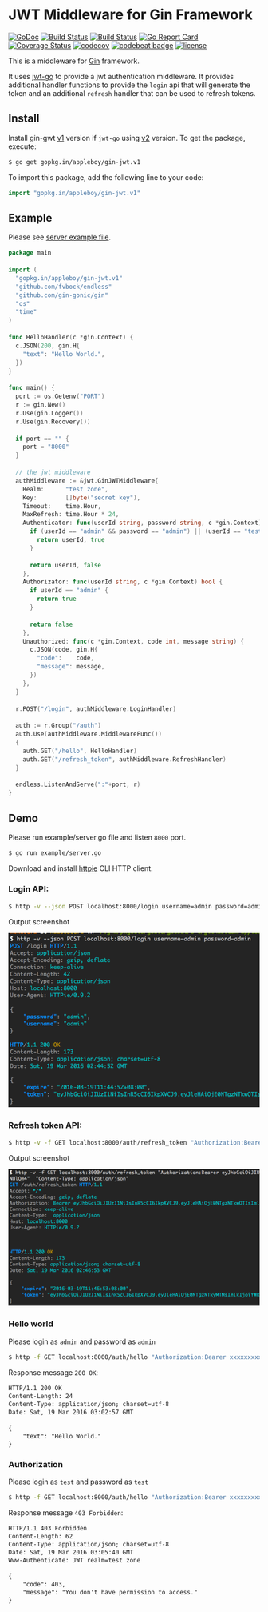 # JWT Middleware for Gin Framework

[![GoDoc](https://godoc.org/github.com/appleboy/gin-jwt?status.svg)](https://godoc.org/github.com/appleboy/gin-jwt) [![Build Status](https://travis-ci.org/appleboy/gin-jwt.svg?branch=master)](https://travis-ci.org/appleboy/gin-jwt) [![Build Status](https://drone.io/github.com/appleboy/gin-jwt/status.png)](https://drone.io/github.com/appleboy/gin-jwt/latest) [![Go Report Card](https://goreportcard.com/badge/github.com/appleboy/gin-jwt)](https://goreportcard.com/report/github.com/appleboy/gin-jwt) [![Coverage Status](https://coveralls.io/repos/github/appleboy/gin-jwt/badge.svg?branch=master)](https://coveralls.io/github/appleboy/gin-jwt?branch=master) [![codecov](https://codecov.io/gh/appleboy/gin-jwt/branch/master/graph/badge.svg)](https://codecov.io/gh/appleboy/gin-jwt) [![codebeat badge](https://codebeat.co/badges/c4015f07-df23-4c7c-95ba-9193a12e14b1)](https://codebeat.co/projects/github-com-appleboy-gin-jwt) [![license](http://img.shields.io/badge/license-MIT-red.svg?style=flat)](https://raw.githubusercontent.com/appleboy/gin-jwt/master/LICENSE)

This is a middleware for [Gin](https://github.com/gin-gonic/gin) framework.

It uses [jwt-go](https://github.com/dgrijalva/jwt-go) to provide a jwt authentication middleware. It provides additional handler functions to provide the `login` api that will generate the token and an additional `refresh` handler that can be used to refresh tokens.

## Install

Install gin-gwt [v1](http://gopkg.in/appleboy/gin-jwt.v1) version if `jwt-go` using [v2](http://gopkg.in/dgrijalva/jwt-go.v2) version. To get the package, execute:

```bash
$ go get gopkg.in/appleboy/gin-jwt.v1
```

To import this package, add the following line to your code:

```go
import "gopkg.in/appleboy/gin-jwt.v1"
```

## Example

Please see [server example file](example/server.go).

```go
package main

import (
  "gopkg.in/appleboy/gin-jwt.v1"
  "github.com/fvbock/endless"
  "github.com/gin-gonic/gin"
  "os"
  "time"
)

func HelloHandler(c *gin.Context) {
  c.JSON(200, gin.H{
    "text": "Hello World.",
  })
}

func main() {
  port := os.Getenv("PORT")
  r := gin.New()
  r.Use(gin.Logger())
  r.Use(gin.Recovery())

  if port == "" {
    port = "8000"
  }

  // the jwt middleware
  authMiddleware := &jwt.GinJWTMiddleware{
    Realm:      "test zone",
    Key:        []byte("secret key"),
    Timeout:    time.Hour,
    MaxRefresh: time.Hour * 24,
    Authenticator: func(userId string, password string, c *gin.Context) (string, bool) {
      if (userId == "admin" && password == "admin") || (userId == "test" && password == "test") {
        return userId, true
      }

      return userId, false
    },
    Authorizator: func(userId string, c *gin.Context) bool {
      if userId == "admin" {
        return true
      }

      return false
    },
    Unauthorized: func(c *gin.Context, code int, message string) {
      c.JSON(code, gin.H{
        "code":    code,
        "message": message,
      })
    },
  }

  r.POST("/login", authMiddleware.LoginHandler)

  auth := r.Group("/auth")
  auth.Use(authMiddleware.MiddlewareFunc())
  {
    auth.GET("/hello", HelloHandler)
    auth.GET("/refresh_token", authMiddleware.RefreshHandler)
  }

  endless.ListenAndServe(":"+port, r)
}
```

## Demo

Please run example/server.go file and listen `8000` port.

```bash
$ go run example/server.go
```

Download and install [httpie](https://github.com/jkbrzt/httpie) CLI HTTP client.

### Login API:

```bash
$ http -v --json POST localhost:8000/login username=admin password=admin
```

Output screenshot

![api screenshot](screenshot/login.png)

### Refresh token API:

```bash
$ http -v -f GET localhost:8000/auth/refresh_token "Authorization:Bearer xxxxxxxxx"  "Content-Type: application/json"
```

Output screenshot

![api screenshot](screenshot/refresh_token.png)

### Hello world

Please login as `admin` and password as `admin`

```bash
$ http -f GET localhost:8000/auth/hello "Authorization:Bearer xxxxxxxxx"  "Content-Type: application/json"
```

Response message `200 OK`:

```
HTTP/1.1 200 OK
Content-Length: 24
Content-Type: application/json; charset=utf-8
Date: Sat, 19 Mar 2016 03:02:57 GMT

{
    "text": "Hello World."
}
```

### Authorization

Please login as `test` and password as `test`

```bash
$ http -f GET localhost:8000/auth/hello "Authorization:Bearer xxxxxxxxx"  "Content-Type: application/json"
```

Response message `403 Forbidden`:

```
HTTP/1.1 403 Forbidden
Content-Length: 62
Content-Type: application/json; charset=utf-8
Date: Sat, 19 Mar 2016 03:05:40 GMT
Www-Authenticate: JWT realm=test zone

{
    "code": 403,
    "message": "You don't have permission to access."
}
```
